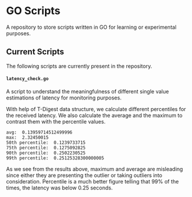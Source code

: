 # GO Scripts

A repository to store scripts written in GO for learning or experimental purposes.

## Current Scripts

The following scripts are currently present in the repository.

#### `latency_check.go`

A script to understand the meaningfulness of different single value estimations of latency for monitoring purposes.

With help of T-Digest data structure, we calculate different percentiles for the received latency. We also calculate the average and the maximum to contrast them with the percentile values.

```
avg:  0.13959714512499996
max:  2.32450015
50th percentile:  0.1239733715
75th percentile:  0.1275092825
90th percentile:  0.2502230525
99th percentile:  0.25125328300000005
```

As we see from the results above, maximum and average are misleading since either they are presenting the outlier or taking outliers into consideration. Percentile is a much better figure telling that 99% of the times, the latency was below 0.25 seconds.